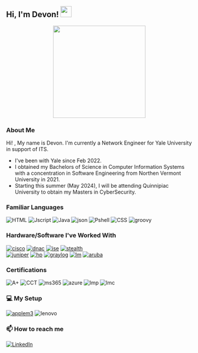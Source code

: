 ## Hi, I'm Devon! <img src="https://media.giphy.com/media/hvRJCLFzcasrR4ia7z/giphy.gif" width="30px"/>
<p align="center">
<img src="https://media.giphy.com/media/v1.Y2lkPTc5MGI3NjExdHhpeHdxeHNjc3h5d293eDRydWd1dGcyOHkybG9tZmppNGFmamY5MiZlcD12MV9pbnRlcm5hbF9naWZfYnlfaWQmY3Q9cw/mOKxlx3bUTuRpZieSL/giphy.gif" width="250" height="250"/>
  
### About Me

<div display="flex">
Hi! , My name is Devon. I'm currently a Network Engineer for Yale University in support of ITS. 
  
 - I've been with Yale since Feb 2022.
 - I obtained my Bachelors of Science in Computer Information Systems with a concentration in Software Engineering from Northen Vermont University in 2021.
 - Starting this summer (May 2024), I will be attending Quinnipiac University to obtain my Masters in CyberSecurity.
</div>

### Familiar Languages

<div display="flex">
  <img src="https://img.shields.io/badge/HTML-239120?style=for-the-badge&logo=html5&logoColor=white" alt="HTML"/>
  <img src="https://img.shields.io/badge/JavaScript-F7DF1E?style=for-the-badge&logo=javascript&logoColor=black" alt="Jscript"/>
  <img src="https://img.shields.io/badge/Java-ED8B00?style=for-the-badge&logo=openjdk&logoColor=white" alt="Java"/>
  <img src="https://img.shields.io/badge/json%20web%20tokens-323330?style=for-the-badge&logo=json-web-tokens&logoColor=pink" alt="json"/>
  <img src="https://img.shields.io/badge/Powershell-2CA5E0?style=for-the-badge&logo=powershell&logoColor=white" alt="Pshell"/>
  <img src="https://img.shields.io/badge/css3-%231572B6.svg?style=for-the-badge&logo=css3&logoColor=white" alt="CSS"/>
  <img src="https://img.shields.io/badge/Apache%20Groovy-4298B8.svg?style=for-the-badge&logo=Apache+Groovy&logoColor=white" alt="groovy"/>
</div>

### Hardware/Software I've Worked With
<div display="flex">
<a href="https://www.cisco.com/"><img src="https://img.shields.io/badge/cisco-%23009EDC?style=for-the-badge&logo=cisco&logoColor=black&logoSize=auto" alt="cisco"></a>
<a href="https://www.cisco.com/site/us/en/products/networking/catalyst-center/index.html"><img src="https://img.shields.io/badge/DNA_Center-%23009EDC?style=for-the-badge&logo=Cisco&logoColor=black&logoSize=auto" alt="dnac"></a>
<a href="https://www.cisco.com/site/us/en/products/security/identity-services-engine/index.html"><img src="https://img.shields.io/badge/ISE-%23009EDC?style=for-the-badge&logo=Cisco&logoColor=black&logoSize=auto" alt="ise"></a>
<a href="https://www.cisco.com/site/us/en/products/security/index.html"><img src="https://img.shields.io/badge/StealthWatch-%23009EDC?style=for-the-badge&logo=Cisco&logoColor=black&logoSize=auto" alt="stealth"></a>
  </div>
<a href="https://www.juniper.net/us/en.html"><img src="https://img.shields.io/badge/Juniper-%2384B135?style=for-the-badge&logo=junipernetworks&logoColor=black&logoSize=auto" alt="juniper"></a>
<a href="https://www.hpe.com/us/en/networking.html"><img src="https://img.shields.io/badge/Hewlett%20packard-%230096D6?style=for-the-badge&logo=hp&logoColor=black&logoSize=auto" alt="hp"></a>
<a href="https://graylog.org/"><img src="https://img.shields.io/badge/Graylog-%23FF3633?style=for-the-badge&logo=graylog&logoColor=black&logoSize=auto" alt="graylog"></a>
<a href="https://www.logicmonitor.com/"><img src="https://img.shields.io/badge/LogicMonitor-%232d88eb?style=for-the-badge&logoColor=White&logoSize=auto"alt="lm"></a>
<a href="https://www.arubanetworks.com/"><img src="https://img.shields.io/badge/Aruba-%23fc8803?style=for-the-badge&logoColor=White&logoSize=auto"alt="aruba"></a>

### Certifications
<div display="flex">
<img src="https://img.shields.io/badge/A%2B-%23C8202F?style=for-the-badge&logo=CompTIA&logoSize=auto" alt="A+"/>
<img src="https://img.shields.io/badge/CCT%20Routing%20%26%20Switching-%231BA0D7?style=for-the-badge&logo=cisco&logoColor=white&logoSize=auto" alt="CCT"/>
<img src="https://img.shields.io/badge/MS365_Fundamentals-%235E5E5E?style=for-the-badge&logo=microsoft&logoColor=white&logoSize=auto" alt="ms365"/>
<img src="https://img.shields.io/badge/Azure_Fundamentals-%235E5E5E?style=for-the-badge&logo=microsoft&logoColor=white&logoSize=auto" alt="azure"/>
<img src="https://img.shields.io/badge/LogicMonitor_Certified_Professional-%232d88eb?style=for-the-badge&logoColor=White&logoSize=auto" alt="lmp"/>
<img src="https://img.shields.io/badge/LogicMonitor_Certified_Associate-%232d88eb?style=for-the-badge&logoColor=White&logoSize=auto" alt="lmc"/>
</div>  

### 💻 My Setup
<a href="https://www.apple.com/imac"><img src="https://img.shields.io/badge/iMac_M3-%23000000?style=for-the-badge&logo=Apple&logoColor=white&logoSize=auto" alt="applem3"></a>
<img src="https://img.shields.io/badge/lenovo-E2231A?style=for-the-badge&logo=lenovo&logoColor=white" alt="lenovo"/>

### 📫 How to reach me

<div display="flex">
  <a href="https://www.linkedin.com/in/devon-b-84559314a/">
    <img src="https://img.shields.io/badge/linkedin-%230077B5.svg?style=for-the-badge&logo=linkedin&logoColor=white" alt="LinkedIn"/>
  </a>
</div>

